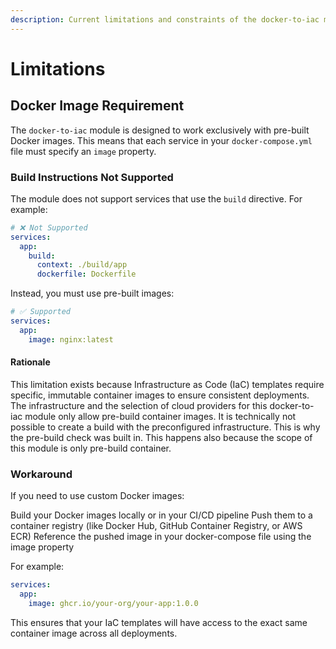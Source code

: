 ```yaml
---
description: Current limitations and constraints of the docker-to-iac module
---
```


# Limitations

## Docker Image Requirement

The `docker-to-iac` module is designed to work exclusively with pre-built Docker images. This means that each service in your `docker-compose.yml` file must specify an `image` property.

### Build Instructions Not Supported

The module does not support services that use the `build` directive. For example:

```yaml
# ❌ Not Supported
services:
  app:
    build:
      context: ./build/app
      dockerfile: Dockerfile
```

Instead, you must use pre-built images:

```yaml
# ✅ Supported
services:
  app:
    image: nginx:latest
```

#### Rationale

This limitation exists because Infrastructure as Code (IaC) templates require specific, immutable container images to ensure consistent deployments. The infrastructure and the selection of cloud providers for this docker-to-iac module only allow pre-build container images. It is technically not possible to create a build with the preconfigured infrastructure. This is why the pre-build check was built in. This happens also because the scope of this module is only pre-build container.

### Workaround

If you need to use custom Docker images:

Build your Docker images locally or in your CI/CD pipeline
Push them to a container registry (like Docker Hub, GitHub Container Registry, or AWS ECR)
Reference the pushed image in your docker-compose file using the image property

For example:

```yaml
services:
  app:
    image: ghcr.io/your-org/your-app:1.0.0
```

This ensures that your IaC templates will have access to the exact same container image across all deployments.

